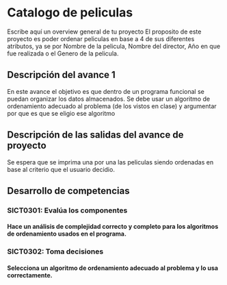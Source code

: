 # Catalogo de peliculas
Escribe aquí un overview general de tu proyecto
El proposito de este proyecto es poder ordenar peliculas en base a 4 de sus diferentes atributos, ya se por Nombre de la pelicula, Nombre del director, Año en que fue realizada o el Genero de la pelicula.  

## Descripción del avance 1
En este avance el objetivo es que dentro de un programa funcional se puedan organizar los datos almacenados. 
Se debe usar un algoritmo de ordenamiento adecuado al problema (de los vistos en clase) y argumentar por que es que se eligio ese algoritmo

## Descripción de las salidas del avance de proyecto
Se espera que se imprima una por una las peliculas siendo ordenadas en base al criterio que el usuario decidio. 

## Desarrollo de competencias

### SICT0301: Evalúa los componentes
#### Hace un análisis de complejidad correcto y completo para los algoritmos de ordenamiento usados en el programa.

### SICT0302: Toma decisiones
#### Selecciona un algoritmo de ordenamiento adecuado al problema y lo usa correctamente.
